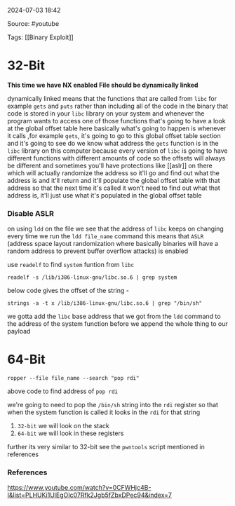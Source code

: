 
2024-07-03 18:42

Source: #youtube 

Tags: [[Binary Exploit]]

# 32-Bit

**This time we have NX enabled** 
**File should be dynamically linked** 

dynamically linked means that the functions that are called from `libc` for example `gets` and `puts` rather than including all of the code in the binary that code is stored in your `libc` library on your system and whenever the program wants to access one of those functions that's going to have a look at the global offset table
here basically what's going to happen is whenever it calls ,for example `gets`, it's going to go to this global offset table section and it's going to see do we know what address the `gets` function is in the `libc` library on this computer because every version of `libc` is going to have different functions with different amounts of code so the offsets will always be different and sometimes you'll have protections like [[aslr]] on there which will actually randomize the address so it'll go and find out what the address is and it'll return and it'll populate the global offset table with that address so that the next time it's called it won't need to find out what that address is, it'll just use what it's populated in the global offset table
### Disable ASLR

on using `ldd` on the file we see that the address of `libc` keeps on changing every time we run the `ldd file_name` command this means that `ASLR` (address space layout randomization where basically binaries will have a random address to prevent buffer overflow attacks) is enabled

use `readelf` to find `system` funtion from `libc`
```
readelf -s /lib/i386-linux-gnu/libc.so.6 | grep system
```
below code gives the offset of the string - 
```
strings -a -t x /lib/i386-linux-gnu/libc.so.6 | grep "/bin/sh"
```
we gotta add the `libc` base address that we got from the `ldd` command to the address of the system function before we append the whole thing to our payload
# 64-Bit

```
ropper --file file_name --search "pop rdi"
```
above code to find address of `pop rdi`

we're going to need to pop the `/bin/sh` string into the `rdi` register so that when the system function is called it looks in the `rdi` for that string 
1. `32-bit` we will look on the stack 
2. `64-bit` we will look in these registers

further its very similar to 32-bit see the `pwntools` script mentioned in references 
### References


https://www.youtube.com/watch?v=0CFWHjc4B-I&list=PLHUKi1UlEgOIc07Rfk2Jgb5fZbxDPec94&index=7